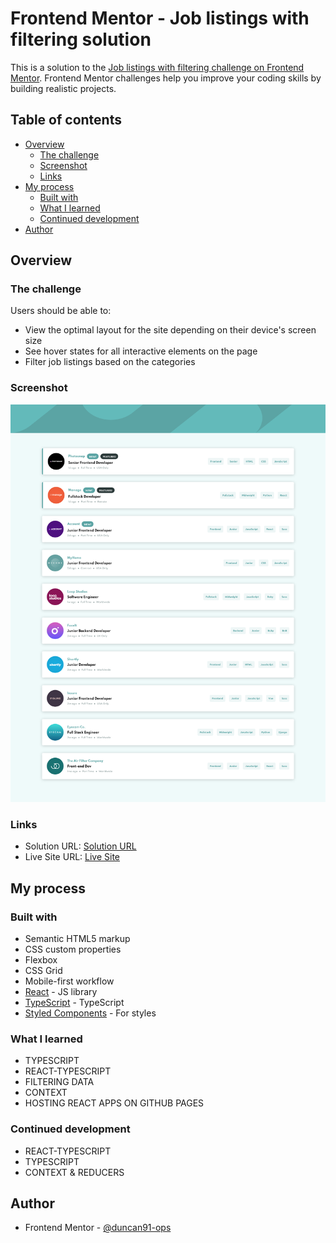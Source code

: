 # Frontend Mentor - Job listings with filtering solution

This is a solution to the [Job listings with filtering challenge on Frontend Mentor](https://www.frontendmentor.io/challenges/job-listings-with-filtering-ivstIPCt). Frontend Mentor challenges help you improve your coding skills by building realistic projects.

## Table of contents

- [Overview](#overview)
  - [The challenge](#the-challenge)
  - [Screenshot](#screenshot)
  - [Links](#links)
- [My process](#my-process)
  - [Built with](#built-with)
  - [What I learned](#what-i-learned)
  - [Continued development](#continued-development)
- [Author](#author)

## Overview

### The challenge

Users should be able to:

- View the optimal layout for the site depending on their device's screen size
- See hover states for all interactive elements on the page
- Filter job listings based on the categories

### Screenshot

![My solution screenshot](./screenshot.png)

### Links

- Solution URL: [Solution URL](https://www.frontendmentor.io/solutions/static-job-listing-solution-using-react-and-typescript-BkdITXuQc)
- Live Site URL: [Live Site](https://static-job-listings-dusky.vercel.app/)

## My process

### Built with

- Semantic HTML5 markup
- CSS custom properties
- Flexbox
- CSS Grid
- Mobile-first workflow
- [React](https://reactjs.org/) - JS library
- [TypeScript](https://www.typescriptlang.org/) - TypeScript
- [Styled Components](https://styled-components.com/) - For styles

### What I learned

- TYPESCRIPT
- REACT-TYPESCRIPT
- FILTERING DATA
- CONTEXT
- HOSTING REACT APPS ON GITHUB PAGES

### Continued development

- REACT-TYPESCRIPT
- TYPESCRIPT
- CONTEXT & REDUCERS

## Author

- Frontend Mentor - [@duncan91-ops](https://www.frontendmentor.io/profile/duncan91-ops)
